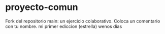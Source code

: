 # proyecto-comun
Fork del repositorio main: un ejercicio colaborativo.
Coloca un comentario con tu nombre.
mi primer ediccion (estrella) 
wenos dias 
